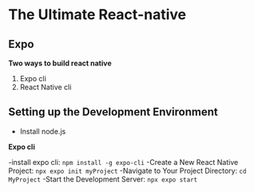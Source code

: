 # The Ultimate React-native

## Expo

**Two ways to build react native**

1. Expo cli
2. React Native cli

## Setting up the Development Environment

- Install node.js

**Expo cli**

-install expo cli: `npm install -g expo-cli`
-Create a New React Native Project: `npx expo init myProject`
-Navigate to Your Project Directory: `cd MyProject`
-Start the Development Server: `npx expo start`
